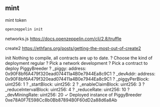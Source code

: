 ## mint 

mint token

```js
openzeppelin init
```

networks.js
https://docs.openzeppelin.com/cli/2.8/truffle

create2
https://ethfans.org/posts/getting-the-most-out-of-create2

init
Nothing to compile, all contracts are up to date.
? Choose the kind of deployment regular
? Pick a network development
? Pick a contract to deploy PiggyBreeder
? _piggy: address: 0x90F8bf6A479f320ead074411a4B0e7944Ea8c9C1
? _devAddr: address: 0x90F8bf6A479f320ead074411a4B0e7944Ea8c9C1
? _piggyPerBlock: uint256: 1
? _startBlock: uint256: 2
? _enableClaimBlock: uint256: 3
? _reduceIntervalBlock: uint256: 4
? _reduceRate: uint256: 10
? _devMiningRate: uint256: 20
✓ Deployed instance of PiggyBreeder
0xe78A0F7E598Cc8b0Bb87894B0F60dD2a88d6a8Ab



